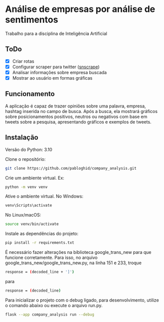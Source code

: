 # Análise de empresas por análise de sentimentos
Trabalho para a disciplina de Inteligência Artificial

## ToDo

- [x] Criar rotas
- [x] Configurar scraper para twitter ([snscrape](https://github.com/JustAnotherArchivist/snscrape))
- [x] Analisar informações sobre empresa buscada 
- [x] Mostrar ao usuário em formas gráficas

## Funcionamento
A aplicação é capaz de trazer opiniões sobre uma palavra, empresa, hashtag inserida no campo de busca. Após a busca, ela mostrará gráficos sobre posicionamentos positivos, neutros ou negativos com base em tweets sobre a pesquisa, apresentando gráficos e exemplos de tweets.

## Instalação

Versão do Python: 3.10

Clone o repositório:
```bash
git clone https://github.com/pabloghid/company_analysis.git
```

Crie um ambiente virtual. Ex:
```bash
python -m venv venv
```
Ative o ambiente virtual.
No Windows:
```bash
venv\Scripts\activate
```
No Linux/macOS:
```bash
source venv/bin/activate
```

Instale as dependências do projeto:
```bash
pip install -r requirements.txt
```

É necessário fazer alterações na biblioteca google_trans_new para que funcione corretamente. Para isso, no arquivo google_trans_new/google_trans_new.py, na linha 151 e 233, troque 
```bash
response = (decoded_line + ']')
```
para
```bash
response = (decoded_line)
```

Para inicializar o projeto com o debug ligado, para desenvolvimento, utilize o comando abaixo ou execute o arquivo run.py.
```bash
flask --app company_analysis run --debug
```
